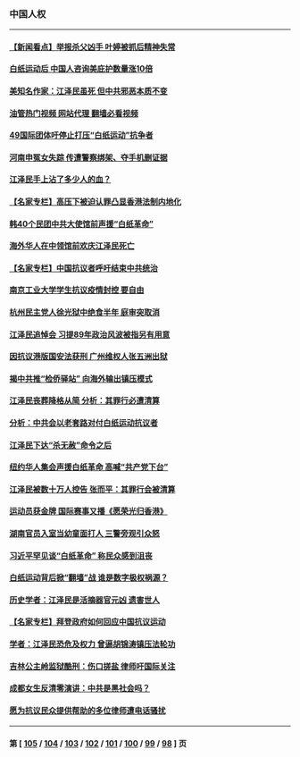 ### 中国人权
---
#### [【新闻看点】举报杀父凶手 叶婷被抓后精神失常](../../pages/ncid278/n13881223.md?12091645) 
#### [白纸运动后 中国人咨询美庇护数量涨10倍](../../pages/ncid278/n13881172.md?12091645) 
#### [美知名作家：江泽民虽死 但中共邪恶本质不变](../../pages/ncid278/n13877684.md?12091645) 
#### [油管热门视频 网站代理 翻墙必看视频](http://138.2.39.72:81/youtube.html?epic-marker?12091645)
#### [49国际团体吁停止打压“白纸运动”抗争者](../../pages/ncid278/n13880790.md?12091645) 
#### [河南申冤女失踪 传遭警察绑架、夺手机删证据](../../pages/ncid278/n13880211.md?12091645) 
#### [江泽民手上沾了多少人的血？](../../pages/ncid278/n13880318.md?12091645) 
#### [【名家专栏】高压下被迫认罪凸显香港法制内地化](../../pages/ncid278/n13880257.md?12091645) 
#### [韩40个民团中共大使馆前声援“白纸革命”](../../pages/ncid278/n13880175.md?12091645) 
#### [海外华人在中领馆前欢庆江泽民死亡](../../pages/ncid278/n13880142.md?12091645) 
#### [【名家专栏】中国抗议者呼吁结束中共统治](../../pages/ncid278/n13879549.md?12091645) 
#### [南京工业大学学生抗议疫情封控 要自由](../../pages/ncid278/n13879496.md?12091645) 
#### [杭州民主党人徐光狱中绝食半年 庭审突取消](../../pages/ncid278/n13879440.md?12091645) 
#### [江泽民追悼会 习提89年政治风波被指另有用意](../../pages/ncid278/n13879438.md?12091645) 
#### [因抗议港版国安法获刑 广州维权人张五洲出狱](../../pages/ncid278/n13879392.md?12091645) 
#### [揭中共推“检侨驿站” 向海外输出镇压模式](../../pages/ncid278/n13878090.md?12091645) 
#### [江泽民丧葬降格从简 分析：其罪行必遭清算](../../pages/ncid278/n13878870.md?12091645) 
#### [分析：中共会以老套路对付白纸运动抗议者](../../pages/ncid278/n13878674.md?12091645) 
#### [江泽民下达“杀无赦”命令之后](../../pages/ncid278/n13878084.md?12091645) 
#### [纽约华人集会声援白纸革命 高喊“共产党下台”](../../pages/ncid278/n13878279.md?12091645) 
#### [江泽民被数十万人控告 张而平：其罪行会被清算](../../pages/ncid278/n13878074.md?12091645) 
#### [运动员获金牌 国际赛事又播《愿荣光归香港》](../../pages/ncid278/n13877945.md?12091645) 
#### [湖南官员入室当幼童面打人 三警旁观引众怒](../../pages/ncid278/n13877936.md?12091645) 
#### [习近平罕见谈“白纸革命” 称民众感到沮丧](../../pages/ncid278/n13877901.md?12091645) 
#### [白纸运动背后掀“翻墙”战 谁是数字极权祸源？](../../pages/ncid278/n13877754.md?12091645) 
#### [历史学者：江泽民是活摘器官元凶 遗害世人](../../pages/ncid278/n13877707.md?12091645) 
#### [【名家专栏】拜登政府如何回应中国抗议运动](../../pages/ncid278/n13877490.md?12091645) 
#### [学者：江泽民恐危及权力 曾逼胡锦涛镇压法轮功](../../pages/ncid278/n13877670.md?12091645) 
#### [吉林公主岭监狱酷刑：伤口搓盐 律师吁国际关注](../../pages/ncid278/n13877570.md?12091645) 
#### [成都女生反清零演讲：中共是黑社会吗？](../../pages/ncid278/n13877557.md?12091645) 
#### [愿为抗议民众提供帮助的多位律师遭电话骚扰](../../pages/ncid278/n13877391.md?12091645) 

---
#### 第 [ [105](./105.md?12091645) / [104](./104.md?12091645) / [103](./103.md?12091645) / [102](./102.md?12091645) / [101](./101.md?12091645) / [100](./100.md?12091645) / [99](./99.md?12091645) / [98](./98.md?12091645) ] 页
